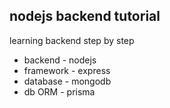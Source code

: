 ## nodejs backend tutorial

learning backend step by step

- backend - nodejs
- framework - express
- database - mongodb
- db ORM - prisma
